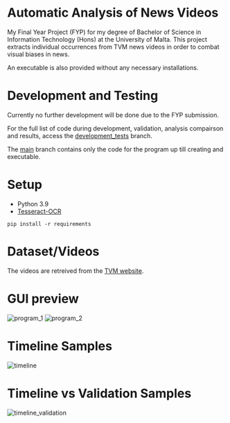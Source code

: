 # Automatic Analysis of News Videos
My Final Year Project (FYP) for my degree of Bachelor of Science in Information Technology (Hons) at the University of Malta. This project extracts individual occurrences from TVM news videos in order to combat visual biases in news.

An executable is also provided without any necessary installations.

# Development and Testing
Currently no further development will be done due to the FYP submission.

For the full list of code during development, validation, analysis compairson and results, access the [development_tests](https://github.com/OpNoob/Automatic-Analysis-of-News-Videos/tree/development_tests) branch.

The [main](https://github.com/OpNoob/Automatic-Analysis-of-News-Videos/tree/main) branch contains only the code for the program up till creating and executable.

# Setup
- Python 3.9
- [Tesseract-OCR](https://tesseract-ocr.github.io/tessdoc/Downloads.html)
```
pip install -r requirements
```

# Dataset/Videos
The videos are retreived from the [TVM website](https://tvmi.mt/).

<!-- The extracted videos can be found at: [link](test). -->

# GUI preview
![program_1](https://github.com/OpNoob/Automatic-Analysis-of-News-Videos/assets/46422752/6c660883-60ba-44eb-8be2-6641393143d8)
![program_2](https://github.com/OpNoob/Automatic-Analysis-of-News-Videos/assets/46422752/7758a230-aeba-40d8-90b8-7dbf499f417f)

# Timeline Samples
![timeline](https://github.com/OpNoob/Automatic-Analysis-of-News-Videos/assets/46422752/c92f1f53-0344-4b00-b89b-03015db5a35b)

# Timeline vs Validation Samples
![timeline_validation](https://github.com/OpNoob/Automatic-Analysis-of-News-Videos/assets/46422752/f9b57092-fc19-4130-9699-02034747b6f2)
